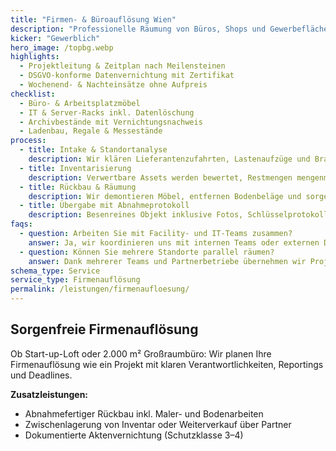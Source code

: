 ```yaml
---
title: "Firmen- & Büroauflösung Wien"
description: "Professionelle Räumung von Büros, Shops und Gewerbeflächen inklusive DSGVO-konformer Aktenvernichtung."
kicker: "Gewerblich"
hero_image: /topbg.webp
highlights:
  - Projektleitung & Zeitplan nach Meilensteinen
  - DSGVO-konforme Datenvernichtung mit Zertifikat
  - Wochenend- & Nachteinsätze ohne Aufpreis
checklist:
  - Büro- & Arbeitsplatzmöbel
  - IT & Server-Racks inkl. Datenlöschung
  - Archivbestände mit Vernichtungsnachweis
  - Ladenbau, Regale & Messestände
process:
  - title: Intake & Standortanalyse
    description: Wir klären Lieferantenzufahrten, Lastenaufzüge und Brandschutzauflagen.
  - title: Inventarisierung
    description: Verwertbare Assets werden bewertet, Restmengen mengenmäßig erfasst.
  - title: Rückbau & Räumung
    description: Wir demontieren Möbel, entfernen Bodenbeläge und sorgen für Schadstofftrennung.
  - title: Übergabe mit Abnahmeprotokoll
    description: Besenreines Objekt inklusive Fotos, Schlüsselprotokoll und Entsorgungsnachweisen.
faqs:
  - question: Arbeiten Sie mit Facility- und IT-Teams zusammen?
    answer: Ja, wir koordinieren uns mit internen Teams oder externen Dienstleistern und integrieren deren Checklisten.
  - question: Können Sie mehrere Standorte parallel räumen?
    answer: Dank mehrerer Teams und Partnerbetriebe übernehmen wir Projekte in ganz Wien & NÖ parallel.
schema_type: Service
service_type: Firmenauflösung
permalink: /leistungen/firmenaufloesung/
---
```

## Sorgenfreie Firmenauflösung

Ob Start-up-Loft oder 2.000 m² Großraumbüro: Wir planen Ihre Firmenauflösung wie ein Projekt mit klaren Verantwortlichkeiten, Reportings und Deadlines.

**Zusatzleistungen:**

- Abnahmefertiger Rückbau inkl. Maler- und Bodenarbeiten
- Zwischenlagerung von Inventar oder Weiterverkauf über Partner
- Dokumentierte Aktenvernichtung (Schutzklasse 3–4)

